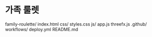 # 가족 룰렛
family-roulette/
  index.html
  css/
    styles.css
  js/
    app.js
    threefx.js
  .github/
    workflows/
      deploy.yml
  README.md
